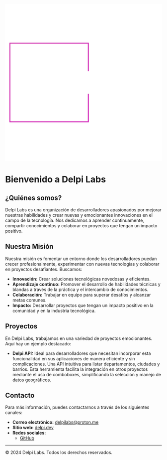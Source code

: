 ![MacroHEX Logo](./img/logo.png)

# Bienvenido a Delpi Labs

## ¿Quiénes somos?

Delpi Labs es una organización de desarrolladores apasionados por mejorar nuestras habilidades y crear nuevas y emocionantes innovaciones en el campo de la tecnología. Nos dedicamos a aprender continuamente, compartir conocimientos y colaborar en proyectos que tengan un impacto positivo.

## Nuestra Misión

Nuestra misión es fomentar un entorno donde los desarrolladores puedan crecer profesionalmente, experimentar con nuevas tecnologías y colaborar en proyectos desafiantes. Buscamos:

- **Innovación:** Crear soluciones tecnológicas novedosas y eficientes.
- **Aprendizaje continuo:** Promover el desarrollo de habilidades técnicas y blandas a través de la práctica y el intercambio de conocimientos.
- **Colaboración:** Trabajar en equipo para superar desafíos y alcanzar metas comunes.
- **Impacto:** Desarrollar proyectos que tengan un impacto positivo en la comunidad y en la industria tecnológica.

## Proyectos

En Delpi Labs, trabajamos en una variedad de proyectos emocionantes. Aquí hay un ejemplo destacado:

- **Delpi API:** Ideal para desarrolladores que necesitan incorporar esta funcionalidad en sus aplicaciones de manera eficiente y sin complicaciones. Una API intuitiva para listar departamentos, ciudades y barrios. Esta herramienta facilita la integración en otros proyectos mediante el uso de comboboxes, simplificando la selección y manejo de datos geográficos. 

## Contacto

Para más información, puedes contactarnos a través de los siguientes canales:

- **Correo electrónico:** delpilabs@proton.me
- **Sitio web:** [delpi.dev](https://delpi.dev)
- **Redes sociales:**
  - [GitHub](https://github.com/delpilabs)

---

© 2024 Delpi Labs. Todos los derechos reservados.
